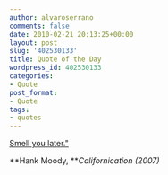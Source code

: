 ```yaml
---
author: alvaroserrano
comments: false
date: 2010-02-21 20:13:25+00:00
layout: post
slug: '402530133'
title: Quote of the Day
wordpress_id: 402530133
categories:
- Quote
post_format:
- Quote
tags:
- quotes
---
```


[Smell you later."](http://www.tvfanatic.com/quotes/characters/hank-moody/page_6.html)

**Hank Moody, **_Californication (2007)_
